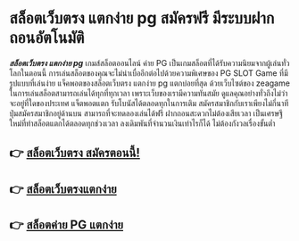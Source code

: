 # สล็อตเว็บตรง แตกง่าย pg สมัครฟรี มีระบบฝากถอนอัตโนมัติ
***สล็อตเว็บตรง แตกง่าย pg*** เกมส์สล็อตออนไลน์ ค่าย PG เป็นเกมสล็อตที่ได้รับความนิยมจากผู้เล่นทั่วโลกในตอนนี้ การเล่นสล็อตของคุณจะไม่น่าเบื่ออีกต่อไปด้วยความพิเศษของ PG SLOT Game ที่มีรูปแบบที่เล่นง่าย แจ็คพอตของสล็อตเว็บตรง แตกง่าย pg แตกบ่อยที่สุด ด้วยเว็บไซต์ของ zeagame ในการเล่นสล็อตสามารถเล่นได้ทุกที่ทุกเวลา เพราะเว็บของเรามีความทันสมัย ดูแลคุณอย่างทั่วถึงไม่ว่าจะอยู่ที่ใดของประเทศ แจ็ตพอตแตก รับโบนัสได้ตลอดทุกในการเติม สมัครสมาชิกกับเราเพียงไม่กี่นาที ปุ่มสมัครสมาชิกอยู่ด้านบน สามารถที่จะทดลองเล่นได้ฟรี ฝากถอนสะดวกไม่ต้องเสียเวลา เป็นเศรษฐีใหม่ที่ทำสล็อตแตกได้ตลอดทุกช่วงเวลา ลงเดิมพันที่จำนวนเงินเท่าไรก็ได้ ไม่ต้องกังวลเรื่องขั้นต่ำ

## 👉 [สล็อตเว็บตรง สมัครตอนนี้!](https://zeagame.com/ag/420/?action=register&source=atom.io)
## 👉 [สล็อตเว็บตรงแตกง่าย](https://zeagame.com/ag/420/?action=register&source=atom.io)
## 👉 [สล็อตค่าย PG แตกง่าย](https://zeagame.com/ag/420/?action=register&source=atom.io)